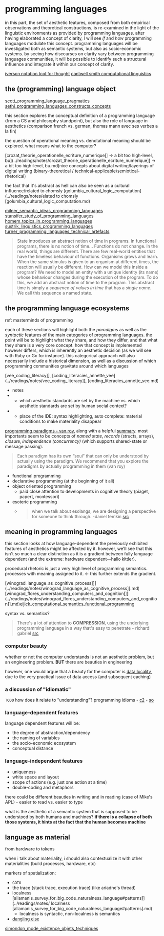 # programming languages

in this part, the set of aesthetic features, composed from both empirical observations and theoretical constructions, is re-examined in the light of the linguistic environments as provided by programming languages. after having elaborated a concept of clarity, I will see *if* and *how* programming languages modulate this concept. programming languages will be investigated both as semantic systems, but also as socio-economic systems. by seeing how discourses on clarity vary between programming languages communities, it will be possible to identify such a structural influence and integrate it within our concept of clarity.

[iverson notation tool for thought](../readings/notes/iverson_notation_as_tool_for_thought.md)
[cantwell smith computational linguistics](../readings/notes/cantell_smith_linguistics_computational_semantics.md)

## the (programming) language object

[scott_programming_language_pragmatics](../readings/notes/scott_programming_language_pragmatics.md)
[sethi_programming_languages_constructs_concepts](../readings/notes/sethi_programming_languages_constructs_concepts.md)

this section explores the conceptual definition of a programming language (from a CS and philosophy standpoint), but also the role of language in aesthetics (comparison french vs. german, thomas mann avec ses verbes a la fin)

the question of operational meaning vs. denotational meaning should be explored. what means what to the computer?

[crozat_theorie_operationelle_ecriture_numerique]] -> a bit too high-level, bu](../readings/notes/crozat_theorie_operationelle_ecriture_numerique]] -> a bit too high-level, bu.md)nice concepts about digital writing/layerings of digital writing (binary-theoretical / technical-applicable/semiotical-rhetorical)

the fact that it's abstract as hell can also be seen as a cultural influence/related to chomsly [golumbia_cultural_logic_computation](../readings/notes/elated to chomsly [golumbia_cultural_logic_computation.md)

[milner_semantic_ideas_programming_languages](../readings/notes/milner_semantic_ideas_programming_languages.md)
[stansifer_study_of_programming_languages](../readings/notes/stansifer_study_of_programming_languages.md)
[homem_topics_in_programming_languages](../readings/notes/homem_topics_in_programming_languages.md)
[sustrik_linguistics_programming_languages](../readings/notes/sustrik_linguistics_programming_languages.md)
[turner_programming_languages_technical_artefacts](../readings/notes/turner_programming_languages_technical_artefacts.md)

> State introduces an abstract notion of time in programs. In functional programs, there is no notion of time… Functions do not change. In the real world, things are different. There are few real-world entities that have the timeless behaviour of functions. Organisms grows and learn. When the same stimulus is given to an organism at different times, the reaction will usually be different. How can we model this inside a program? We need to model an entity with a unique identity (its name) whose behaviour changes during the execution of the program. To do this, we add an abstract notion of time to the program. This abstract time is simply a _sequence of values in time_ that has a _single name_. We call this sequence a named state.

## the programming language ecosystems

ref: masterminds of programming

each of these sections will highlight both the *paradigms* as well as the *syntactic* features of the main categories of programming languages. the point will be to highlight what they share, and how they differ, and that what they share is a very core concept. how that concept is implemented however differs, which is inherently an aesthetic decision (as we will see with Ruby or Go for instance). this categorical approach will also necessarily include a historical dimension, as well as a discussion of which programming communities gravitate around which languages

[vee_coding_literacy]], [coding_literacies_annette_vee](../readings/notes/vee_coding_literacy]], [coding_literacies_annette_vee.md)

- notes
- - which aesthetic standards are set by the machine vs. which aesthetic standards are set by human social context?
- - place of the IDE: syntax highlighting, auto complete: material conditions to make materiality disappear

[programming paradigms - van roy](../readings/notes/http://www.cs.albany.edu/~sdc/CSI500/Downloads/ProgrammingParadigmsVanRoyChapter.pdf), along with a helpful [summary](../readings/notes/https://blog.acolyer.org/2019/01/25/programming-paradigms-for-dummies-what-every-programmer-should-know/). most importants seem to be concepts of _named state_, _records_ (structs, arrays), _closure_, _independence (concurrency)_ (which supports shared-state or message passing).

> Each paradigm has its own “soul” that can only be understood by actually using the paradigm. We recommend that you explore the paradigms by actually programming in them (van roy)

- functional programming
- declarative programming (at the beginning of it all)
- object oriented programming
	- paid close attention to developments in cognitive theory (piaget, papert, montessori)
 - esoteric programming
	 - > when we talk about esolangs, we are designing a perspective for someone to think through. -daniel temkin [src](../readings/notes/https://www.artistsandhackers.org/Critical-Code)

## meaning in programming languages

this section looks at how language-dependent the previously exhibited features of aesthetics might be affected by it. however, we'll see that this isn't so much a clear distinction as it is a gradient between fully language dependent (and the extreme: hardware dependent—hallo kittler).

procedural rhetoric is just a very high level of programming semantics. processes with meaning assigned to it. <- this further extends the gradient.

[winograd_language_as_cognitive_process]]](../readings/notes/winograd_language_as_cognitive_process]].md)[winograd_flores_understanding_computers_and_cognition]]](../readings/notes/winograd_flores_understanding_computers_and_cognition]].md)[eijick_computational_semantics_functional_programming](../readings/notes/eijick_computational_semantics_functional_programming.md)

syntax vs. semantics?

> There's a lot of attention to **COMPRESSION**, using the underlying programming language in a way that's easy to penetrate - richard gabriel [src](../readings/notes/https://www.dreamsongs.com/PoetryOfProgramming.html)

### computer beauty

whether or not the computer understands is not an aesthetic problem, but an engineering problem. **BUT** there are beauties in engineering

however, one would argue that a beauty for the computer is [data locality](../readings/notes/https://gameprogrammingpatterns.com/data-locality.html), due to the very practical issue of data access (and subsequent caching)

### a discussion of "idiomatic"

`TODO` how does it relate to "understanding"?
programming idioms - [c2](../readings/notes/https://wiki.c2.com/?ProgrammingIdiom) - [so](../readings/notes/https://stackoverflow.com/questions/302459/what-is-a-programming-idiom)

### language-dependent features

language dependent features will be:

- the degree of abstraction/dependency
- the naming of variables
- the socio-economic ecosystem
- conceptual distance

### language-independent features

- uniqueness
- white space and layout
- scope of actions (e.g. just one action at a time)
- double-coding and metaphors

there could be different beauties in writing and in reading (case of Mike's APL) - easier to read vs. easier to type

what is the aesthetic of a semantic system that is supposed to be understood by both humans and machines? **if there is a collapse of both those systems, it hints at the fact that the human becomes machine**

## language as material

from hardware to tokens

when i talk about materiality, i should also contextualize it with other materialities (build processes, hardware, etc)

markers of spatialization:
- `GOTO`
- the trace (stack trace, execution trace) (like ariadne's thread)
- localness [allamanis_survey_for_big_code_naturalness_language#patterns]](../readings/notes/ localness [allamanis_survey_for_big_code_naturalness_language#patterns].md)
	- localness is syntactic, non-localness is semantics
- [dangling else](../readings/notes/https://en.wikipedia.org/wiki/Dangling_else)

[simondon_mode_existence_objets_techniques](../readings/notes/simondon_mode_existence_objets_techniques.md)